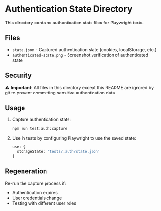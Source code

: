 # Authentication State Directory

This directory contains authentication state files for Playwright tests.

## Files

- `state.json` - Captured authentication state (cookies, localStorage, etc.)
- `authenticated-state.png` - Screenshot verification of authenticated state

## Security

⚠️ **Important**: All files in this directory except this README are ignored by git to prevent committing sensitive authentication data.

## Usage

1. Capture authentication state:
   ```bash
   npm run test:auth:capture
   ```

2. Use in tests by configuring Playwright to use the saved state:
   ```typescript
   use: {
     storageState: 'tests/.auth/state.json'
   }
   ```

## Regeneration

Re-run the capture process if:
- Authentication expires
- User credentials change
- Testing with different user roles


